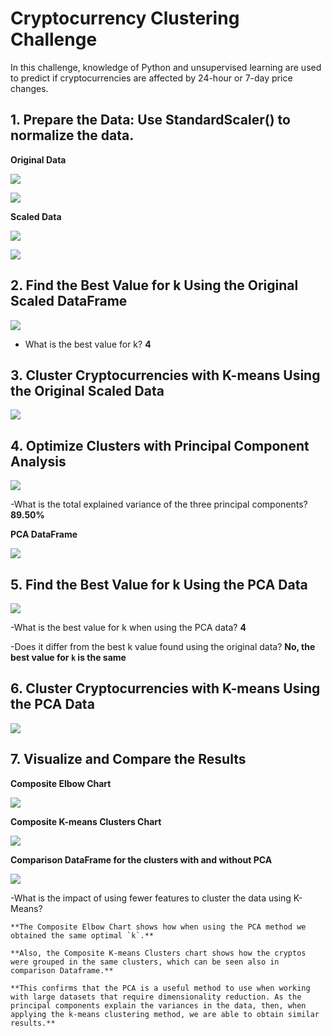 # Cryptocurrency Clustering Challenge

In this challenge, knowledge of Python and unsupervised learning are used to predict if cryptocurrencies are affected by 24-hour or 7-day price changes.


## 1. Prepare the Data: Use StandardScaler() to normalize the data.

**Original Data**

![](Pics/original_data.png)

![](Pics/original_data_chart.png)

**Scaled Data**

![](Pics/scaled_data.png)

![](Pics/scaled_data_chart.png)


## 2. Find the Best Value for k Using the Original Scaled DataFrame

![](Pics/elbow_chart.png)

- What is the best value for k?
**4**

## 3. Cluster Cryptocurrencies with K-means Using the Original Scaled Data

![](Pics/clusters_chart.png)

## 4. Optimize Clusters with Principal Component Analysis

![](Pics/variances.png)

-What is the total explained variance of the three principal components?
**89.50%**

**PCA DataFrame**

![](Pics/pca_df.png)

## 5. Find the Best Value for k Using the PCA Data

![](Pics/elbow_pca_chart.png)

-What is the best value for k when using the PCA data?
**4**

-Does it differ from the best k value found using the original data?
**No, the best value for `k` is the same**

## 6. Cluster Cryptocurrencies with K-means Using the PCA Data

![](Pics/clusters_pca_chart.png)

## 7. Visualize and Compare the Results

**Composite Elbow Chart**

![](Pics/elbow_composite_chart.png)

**Composite K-means Clusters Chart**

![](Pics/clusters_composite_chart.png)

**Comparison DataFrame for the clusters with and without PCA**

![](Pics/comparison.png)

-What is the impact of using fewer features to cluster the data using K-Means?

    **The Composite Elbow Chart shows how when using the PCA method we obtained the same optimal `k`.**

    **Also, the Composite K-means Clusters chart shows how the cryptos were grouped in the same clusters, which can be seen also in comparison Dataframe.**
  
    **This confirms that the PCA is a useful method to use when working with large datasets that require dimensionality reduction. As the principal components explain the variances in the data, then, when applying the k-means clustering method, we are able to obtain similar results.**
